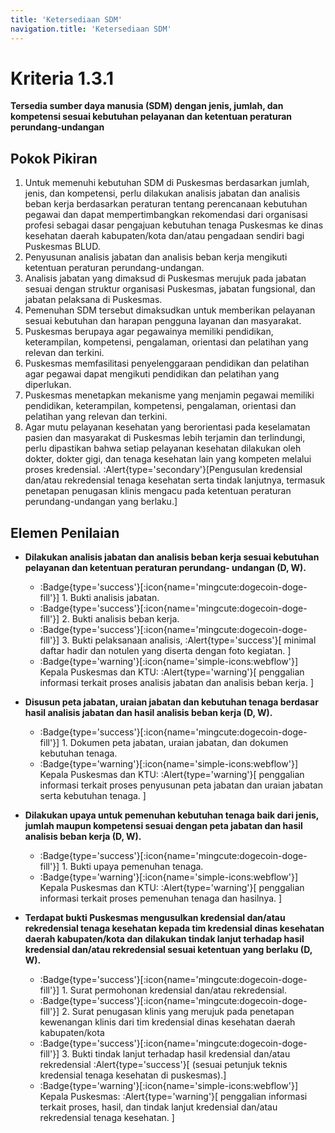 ```yaml
---
title: 'Ketersediaan SDM'
navigation.title: 'Ketersediaan SDM'
---
```


# Kriteria 1.3.1 
**Tersedia sumber daya manusia (SDM) dengan jenis, jumlah, dan kompetensi sesuai kebutuhan pelayanan dan ketentuan peraturan perundang-undangan** 
## Pokok Pikiran 

1. Untuk memenuhi kebutuhan SDM di Puskesmas berdasarkan jumlah, jenis, dan kompetensi, perlu dilakukan analisis jabatan dan analisis beban kerja berdasarkan peraturan tentang perencanaan kebutuhan pegawai dan dapat mempertimbangkan rekomendasi dari organisasi profesi sebagai dasar pengajuan kebutuhan tenaga Puskesmas ke dinas kesehatan daerah kabupaten/kota dan/atau  pengadaan sendiri bagi Puskesmas BLUD. 
1. Penyusunan analisis jabatan dan analisis beban kerja mengikuti ketentuan peraturan perundang-undangan. 
1. Analisis jabatan yang dimaksud di  Puskesmas  merujuk pada jabatan sesuai dengan struktur organisasi Puskesmas, jabatan fungsional, dan jabatan pelaksana di Puskesmas. 
1. Pemenuhan SDM tersebut dimaksudkan untuk memberikan pelayanan sesuai kebutuhan dan harapan pengguna layanan dan masyarakat. 
1. Puskesmas berupaya agar pegawainya memiliki pendidikan, keterampilan, kompetensi, pengalaman, orientasi dan pelatihan yang relevan dan terkini. 
1. Puskesmas memfasilitasi penyelenggaraan pendidikan dan pelatihan agar pegawai dapat mengikuti pendidikan dan pelatihan yang diperlukan. 
1. Puskesmas menetapkan mekanisme yang menjamin pegawai memiliki pendidikan, keterampilan, kompetensi, pengalaman, orientasi dan pelatihan yang relevan dan terkini. 
1. Agar mutu pelayanan kesehatan yang  berorientasi pada keselamatan pasien dan masyarakat di Puskesmas lebih terjamin dan terlindungi, perlu dipastikan bahwa setiap pelayanan kesehatan dilakukan oleh dokter, dokter gigi, dan tenaga kesehatan lain yang kompeten melalui proses kredensial. 
   :Alert{type='secondary'}[Pengusulan kredensial dan/atau rekredensial tenaga kesehatan serta tindak lanjutnya, termasuk penetapan penugasan klinis mengacu pada ketentuan peraturan perundang-undangan yang berlaku.] 

## Elemen Penilaian 

- **Dilakukan analisis jabatan dan analisis beban kerja sesuai kebutuhan pelayanan dan ketentuan peraturan perundang- undangan (D, W).**  

   - :Badge{type='success'}[:icon{name='mingcute:dogecoin-doge-fill'}] 1. Bukti analisis jabatan. 
   - :Badge{type='success'}[:icon{name='mingcute:dogecoin-doge-fill'}] 2. Bukti analisis beban kerja. 
   - :Badge{type='success'}[:icon{name='mingcute:dogecoin-doge-fill'}] 3. Bukti pelaksanaan analisis, 
     :Alert{type='success'}[ minimal daftar hadir dan notulen yang diserta dengan foto kegiatan. ]
   - :Badge{type='warning'}[:icon{name='simple-icons:webflow'}] Kepala Puskesmas dan KTU: 
     :Alert{type='warning'}[ penggalian informasi terkait proses analisis jabatan dan analisis beban kerja. ]

- **Disusun peta jabatan, uraian jabatan dan kebutuhan tenaga berdasar hasil analisis jabatan dan hasil analisis beban kerja (D, W).**

   - :Badge{type='success'}[:icon{name='mingcute:dogecoin-doge-fill'}] 1. Dokumen peta jabatan, uraian jabatan, dan dokumen kebutuhan tenaga. 
   - :Badge{type='warning'}[:icon{name='simple-icons:webflow'}] Kepala Puskesmas dan KTU: 
      :Alert{type='warning'}[ penggalian informasi terkait proses penyusunan peta jabatan dan uraian jabatan serta kebutuhan tenaga. ]
 
- **Dilakukan upaya untuk pemenuhan kebutuhan tenaga baik dari jenis, jumlah maupun kompetensi sesuai dengan peta jabatan dan hasil analisis beban kerja (D, W).**  

   - :Badge{type='success'}[:icon{name='mingcute:dogecoin-doge-fill'}] 1. Bukti upaya pemenuhan tenaga. 
   - :Badge{type='warning'}[:icon{name='simple-icons:webflow'}] Kepala Puskesmas dan KTU: 
      :Alert{type='warning'}[ penggalian informasi terkait proses pemenuhan tenaga dan hasilnya. ]
 
- **Terdapat bukti Puskesmas mengusulkan kredensial dan/atau rekredensial tenaga kesehatan kepada tim kredensial dinas kesehatan daerah kabupaten/kota dan dilakukan tindak lanjut terhadap hasil kredensial dan/atau rekredensial sesuai ketentuan yang berlaku (D, W).** 

   - :Badge{type='success'}[:icon{name='mingcute:dogecoin-doge-fill'}] 1. Surat permohonan kredensial dan/atau rekredensial. 
   - :Badge{type='success'}[:icon{name='mingcute:dogecoin-doge-fill'}] 2. Surat penugasan klinis yang merujuk pada penetapan kewenangan klinis dari tim kredensial dinas kesehatan daerah kabupaten/kota 
   - :Badge{type='success'}[:icon{name='mingcute:dogecoin-doge-fill'}] 3. Bukti tindak lanjut terhadap hasil kredensial dan/atau rekredensial 
      :Alert{type='success'}[ (sesuai petunjuk teknis kredensial tenaga kesehatan di puskesmas).]
   - :Badge{type='warning'}[:icon{name='simple-icons:webflow'}] Kepala Puskesmas: 
      :Alert{type='warning'}[ penggalian informasi terkait proses, hasil, dan tindak lanjut kredensial dan/atau rekredensial tenaga kesehatan. ]
